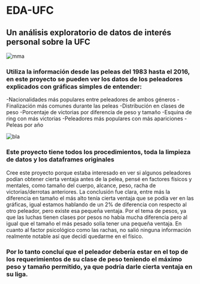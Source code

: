 # EDA-UFC
## Un análisis exploratorio de datos de interés personal sobre la UFC

![mma](https://user-images.githubusercontent.com/78017846/117437740-eaf2be00-af30-11eb-9580-cfa7301db92f.PNG)

### Utiliza la información desde las peleas del 1983 hasta el 2016, en este proyecto se pueden ver los datos de los peleadores explicados con gráficas simples de entender:

-Nacionalidades más populares entre peleadores de ambos géneros
-Finalización más comunes durante las peleas
-Distribución en clases de peso
-Porcentaje de victorias por diferencia de peso y tamaño
-Esquina de ring con más victorias
-Peleadores más populares con más apariciones
-Peleas por año

![bla](https://user-images.githubusercontent.com/78017846/117438299-aca9ce80-af31-11eb-9f6a-a9623ebbc6b5.PNG)

### Este proyecto tiene todos los procedimientos, toda la limpieza de datos y los dataframes originales

Cree este proyecto porque estaba interesado en ver si algunos peleadores podían obtener cierta ventaja antes de la pelea, pensé en factores físicos y mentales, como tamaño del cuerpo, alcance, peso, racha de victorias/derrotas anteriores. La conclusión fue clara, entre más la diferencia en tamaño el más alto tenía cierta ventaja que se podía ver en las gráficas, igual estamos hablando de un 2% de diferencia con respecto al otro peleador, pero existe esa pequeña ventaja. Por el tema de pesos, ya que las luchas tienen clases por pesos no había mucha diferencia pero al igual que el tamaño el más pesado solía tener una pequeña ventaja. En cuanto al factor psicológico como las rachas, no salió ninguna información realmente notable así que decidí quedarme en el físico.

### Por lo tanto concluí que el peleador debería estar en el top de los requerimientos de su clase de peso teniendo el máximo peso y tamaño permitido, ya que podría darle cierta ventaja en su liga.
